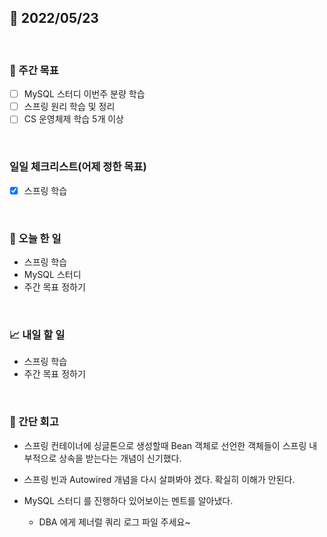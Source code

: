 ## 📅 2022/05/23

<br/>

### 🏹 주간 목표

- [ ] MySQL 스터디 이번주 분량 학습
- [ ] 스프링 원리 학습 및 정리
- [ ] CS 운영체제 학습 5개 이상

<br/>

### 일일 체크리스트(어제 정한 목표)

- [x] 스프링 학습

<br/>

### 💯 오늘 한 일

- 스프링 학습
- MySQL 스터디
- 주간 목표 정하기

<br/>

### 📈 내일 할 일

- 스프링 학습
- 주간 목표 정하기

<br/>

### 🧐 간단 회고

- 스프링 컨테이너에 싱글톤으로 생성할때 Bean 객체로 선언한 객체들이 스프링 내부적으로 상속을 받는다는 개념이 신기했다.
- 스프링 빈과 Autowired 개념을 다시 살펴봐야 겠다. 확실히 이해가 안된다.


- MySQL 스터디 를 진행하다 있어보이는 멘트를 알아냈다.
    - DBA 에게 제너럴 쿼리 로그 파일 주세요~
